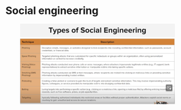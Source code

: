 # Social engineering

<figure><img src="../../.gitbook/assets/image (1).png" alt=""><figcaption></figcaption></figure>
